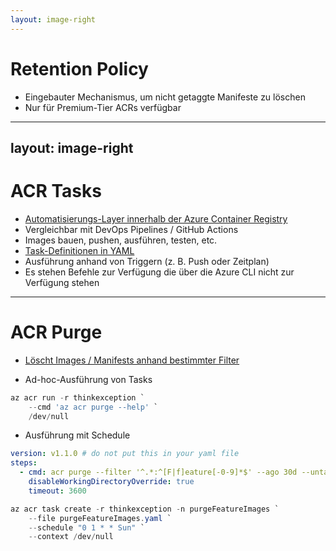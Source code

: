 ```yaml
---
layout: image-right
---
```

# Retention Policy
- Eingebauter Mechanismus, um nicht getaggte Manifeste zu löschen
- Nur für Premium-Tier ACRs verfügbar
---
layout: image-right
---
# ACR Tasks
- [Automatisierungs-Layer innerhalb der Azure Container Registry](https://learn.microsoft.com/en-us/azure/container-registry/container-registry-tasks-overview)
- Vergleichbar mit DevOps Pipelines / GitHub Actions
- Images bauen, pushen, ausführen, testen, etc.
- [Task-Definitionen in YAML](https://learn.microsoft.com/en-us/azure/container-registry/container-registry-tasks-reference-yaml)
- Ausführung anhand von Triggern (z. B. Push oder Zeitplan)
- Es stehen Befehle zur Verfügung die über die Azure CLI nicht zur Verfügung stehen

---
# ACR Purge
- [Löscht Images / Manifests anhand bestimmter Filter](https://learn.microsoft.com/en-us/azure/container-registry/container-registry-auto-purge)


- Ad-hoc-Ausführung von Tasks
```powershell
az acr run -r thinkexception `
    --cmd 'az acr purge --help' `
    /dev/null
```

- Ausführung mit Schedule 
```yaml
version: v1.1.0 # do not put this in your yaml file
steps: 
  - cmd: acr purge --filter '^.*:^[F|f]eature[-0-9]*$' --ago 30d --untagged --keep 1 --dry-run
    disableWorkingDirectoryOverride: true
    timeout: 3600
```

```powershell
az acr task create -r thinkexception -n purgeFeatureImages `
    --file purgeFeatureImages.yaml `
    --schedule "0 1 * * Sun" `
    --context /dev/null
```    